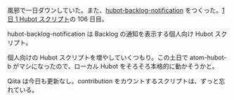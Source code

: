 風邪で一日ダウンしていた。また、[hubot-backlog-notification][gh:bouzuya/hubot-backlog-notification] をつくった。[1 日 1 Hubot スクリプト][hubot-script-per-day]の 106 日目。

hubot-backlog-notification は Backlog の通知を表示する個人向け Hubot スクリプト。

個人向けの Hubot スクリプトを増やしていくつもり。この土日で atom-hubot-b がマシになったので、ローカル Hubot をそろそろ本格的に動かそうかと。

Qiita は今日も更新なし。contribution をカウントするスクリプトは、ずっと忘れている。

[gh:bouzuya/hubot-backlog-notification]: https://github.com/bouzuya/hubot-backlog-notification
[hubot-script-per-day]: https://blog.bouzuya.net/posts?tags=hubot-script-per-day
